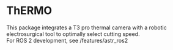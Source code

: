 # ThERMO

This package integrates a T3 pro thermal camera with a robotic electrosurgical tool to optimally select cutting speed.  
For ROS 2 development, see /features/astr_ros2
